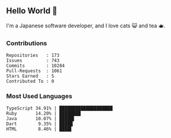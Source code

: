 ## Hello World 👋

I'm a Japanese software developer, and I love cats 😺 and tea 🫖.

### Contributions

    Repositories   : 173
    Issues         : 743
    Commits        : 10284
    Pull-Requests  : 1061
    Stars Earned   : 5
    Contributed To : 0

### Most Used Languages

    TypeScript 34.91% | ████████████████████
    Ruby       14.20% | ████████
    Java       10.07% | █████▌
    Dart        9.35% | █████
    HTML        8.46% | ████▌
